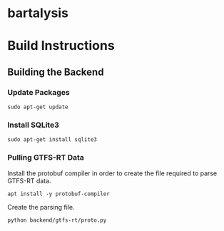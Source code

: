 # bartalysis

# Build Instructions

## Building the Backend

### Update Packages
```
sudo apt-get update
```

### Install SQLite3
```
sudo apt-get install sqlite3
```

### Pulling GTFS-RT Data
Install the protobuf compiler in order to create the file required to parse GTFS-RT data.
```
apt install -y protobuf-compiler
```
Create the parsing file.
```
python backend/gtfs-rt/proto.py
```
###